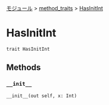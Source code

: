 [モジュール](../index.md) > [method_traits](./index.md) > [HasInitInt]()

# HasInitInt

```
trait HasInitInt
```

## Methods

### `__init__`

```
__init__(out self, x: Int)
```
